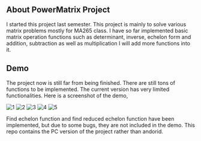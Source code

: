 ## About PowerMatrix Project
I started this project last semester. This project is mainly to solve various matrix problems mostly for MA265 class. I have so far 
implemented basic matrix operation functions such as determinant, inverse, echelon form and addition, subtraction as well as multiplication
I will add more functions into it.

## Demo
The project now is still far from being finished. There are still tons of functions to be implemented. The current version has very limited functionalities. Here is a screenshot of the demo,

![1](https://image.ibb.co/c2V6td/Screenshot_20180720_132531.jpg)
![2](https://image.ibb.co/gGNamy/Screenshot_20180720_132606.jpg)
![3](https://image.ibb.co/dDUMRy/Screenshot_20180720_132614.jpg)
![4](https://image.ibb.co/bJWCYd/Screenshot_20180720_132632.jpg)
![5](https://image.ibb.co/dbS86y/Screenshot_20180720_132640.jpg)

Find echelon function and find reduced echelon function have been implemented, but due to some bugs, they are not included in the demo. This repo contains the PC version of the project rather than andorid. 
